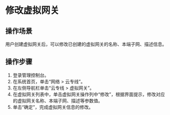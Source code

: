 # 修改虚拟网关<a name="dc_04_0301"></a>

## 操作场景<a name="section34196265"></a>

用户创建虚拟网关后，可以修改已创建的虚拟网关的名称、本端子网、描述信息。

## 操作步骤<a name="section39330933"></a>

1.  登录管理控制台。
2.  在系统首页，单击“网络 \> 云专线”。
3.  在左侧导航栏单击“云专线 \> 虚拟网关”。
4.  在虚拟网关列表中，单击虚拟网关操作列中“修改”，根据界面提示，修改对应的虚拟网关名称、本端子网、描述等参数值。
5.  单击“确定”，完成虚拟网关信息的修改。

